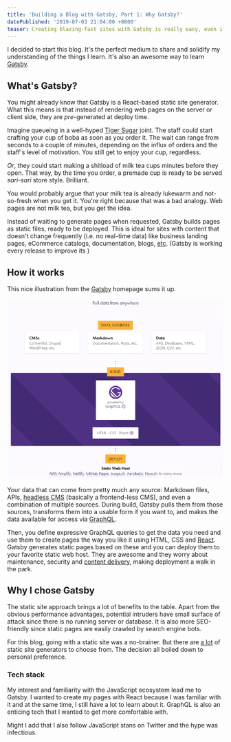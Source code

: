 ```yaml
---
title: 'Building a Blog with Gatsby, Part 1: Why Gatsby?'
datePublished: '2019-07-03 21:04:00 +0800'
teaser: Creating blazing-fast sites with Gatsby is really easy, even if we're doing it the slightly harder way.
---
```


I decided to start this blog. It's the perfect medium to share and solidify my understanding of the things I learn. It's also an awesome way to learn [Gatsby](https://www.gatsbyjs.org/).


## What's Gatsby?

You might already know that Gatsby is a React-based static site generator. What this means is that instead of rendering web pages on the server or client side, they are _pre_-generated at deploy time.

Imagine queueing in a well-hyped [Tiger Sugar](https://tigersugar.com/) joint. The staff could start crafting your cup of boba as soon as you order it. The wait can range from seconds to a couple of minutes, depending on the influx of orders and the staff's level of motivation. You still get to enjoy your cup, regardless. 

_Or_, they could start making a shitload of milk tea cups minutes before they open. That way, by the time you order, a premade cup is ready to be served _sari-sari_ store style. Brilliant.

You would probably argue that your milk tea is already lukewarm and not-so-fresh when you get it. You're right because that was a bad analogy. Web pages are not milk tea, but you get the idea. 

Instead of waiting to generate pages when requested, Gatsby builds pages as static files, ready to be deployed. This is ideal for sites with content that doesn't change frequently (i.e. no real-time data) like business landing pages, eCommerce catalogs, documentation, blogs, [etc](https://www.gatsbyjs.org/showcase/). (Gatsby is working every release to improve its )


## How it works

This nice illustration from the [Gatsby](https://www.gatsbyjs.org/) homepage sums it up.

![How Gatsby Works](how-gatsby-works.png)

Your data that can come from pretty much any source: Markdown files, APIs, [headless CMS](https://headlesscms.org) (basically a frontend-less CMS), and even a combination of multiple sources. During build, Gatsby pulls them from those sources, transforms them into a usable form if you want to, and makes the data available for access via [GraphQL](https://graphql.org/).

Then, you define expressive GraphQL queries to get the data you need and use them to create pages the way you like it using HTML, CSS and [React](https://reactjs.org/). Gatsby generates static pages based on these and you can deploy them to your favorite static web host. They are awesome and they worry about maintenance, security and [content delivery](https://en.wikipedia.org/wiki/Content_delivery_network), making deployment a walk in the park.


## Why I chose Gatsby

The static site approach brings a lot of benefits to the table. Apart from the obvious performance advantages, potential intruders have small surface of attack since there is no running server or database. It is also more SEO-friendly since static pages are easily crawled by search engine bots. 

For this blog, going with a static site was a no-brainer. But there are [a lot](https://www.staticgen.com/) of static site generators to choose from. The decision all boiled down to personal preference.

### Tech stack

My interest and familiarity with the JavaScript ecosystem lead me to Gatsby. I wanted to create my pages with React because I was familiar with it and at the same time, I still have a lot to learn about it. GraphQL is also an enticing tech that I wanted to get more comfortable with.

Might I add that I also follow JavaScript stans on Twitter and the hype was infectious.



<!--
    Setting up `gatsby-source-filesystem` allows you to query file nodes through GraphQL. It adds these fields:
        - allFile
        - directory
        - file
-->

<!-- 
    Doing a GraphQL query in a page
-->

<!--
Source plugins pull data from a data source into the Gatsby data system.
Transformer plugins transform this raw data into something more usable
-->

<!--

-->
